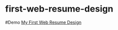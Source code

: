 # first-web-resume-design

#Demo [My First Web Resume Design](https://hariperisetla4431.github.io/simple-resume-design/)
